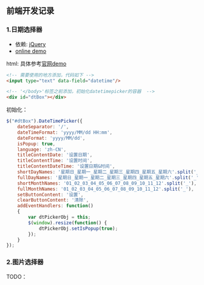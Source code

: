 ## 前端开发记录

### 1.日期选择器

+   依赖: [jQuery](http://jquery.com/)
+   [online demo](https://jsfiddle.net/Jogiter/bwmubsa3/)



html: 具体参考[官网demo](https://github.com/CuriousSolutions/DateTimePicker/tree/gh-pages)

```html
<!-- 需要使用的地方添加，代码如下 -->
<input type="text" data-field="datetime"/>

<!-- '</body>'标签之前添加，初始化datetimepicker的容器  -->
<div id="dtBox"></div>
```

初始化：

```js
$("#dtBox").DateTimePicker({
    dateSeparator: '/',
    dateTimeFormat: 'yyyy/MM/dd HH:mm',
    dateFormat: 'yyyy/MM/dd',
    isPopup: true,
    language: 'zh-CN',
    titleContentDate: '设置日期',
    titleContentTime: '设置时间',
    titleContentDateTime: '设置日期&时间',
    shortDayNames: '星期日_星期一_星期二_星期三_星期四_星期五_星期六'.split('_'),
    fullDayNames: '星期日_星期一_星期二_星期三_星期四_星期五_星期六'.split('_'),
    shortMonthNames: '01_02_03_04_05_06_07_08_09_10_11_12'.split('_'),
    fullMonthNames: '01_02_03_04_05_06_07_08_09_10_11_12'.split('_'),
    setButtonContent: '设置',
    clearButtonContent: '清除',
    addEventHandlers: function()
    {
        var dtPickerObj = this;
        $(window).resize(function() {
            dtPickerObj.setIsPopup(true);
        });
    }
});
```

### 2.图片选择器

TODO：